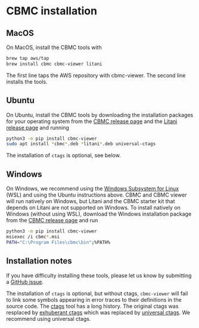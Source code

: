 # CBMC installation

## MacOS

On MacOS, install the CBMC tools with
```bash
brew tap aws/tap
brew install cbmc cbmc-viewer litani
```
The first line taps the AWS repository with cbmc-viewer.
The second line installs the tools.

## Ubuntu

On Ubuntu, install the CBMC tools by downloading the installation packages
for your operating system from the
[CBMC release page](https://github.com/diffblue/cbmc/releases/latest) and the
[Litani release page](https://github.com/awslabs/aws-build-accumulator/releases/latest)
and running
```bash
python3 -m pip install cbmc-viewer
sudo apt install *cbmc*.deb *litani*.deb universal-ctags
```
The installation of `ctags` is optional, see below.

## Windows

On Windows, we recommend using the [Windows Subsystem for Linux](
https://docs.microsoft.com/en-us/windows/wsl/) (WSL) and using
the Ubuntu instructions above.  CBMC and CBMC viewer
will run natively on Windows, but Litani and the CBMC starter kit
that depends on Litani are not supported on Windows.
To install natively on Windows (without using WSL),
download the Windows installation package from the
[CBMC release page](https://github.com/diffblue/cbmc/releases/latest) and
run
```bash
python3 -m pip install cbmc-viewer
msiexec /i cbmc*.msi
PATH="C:\Program Files\cbmc\bin";%PATH%
```

## Installation notes

If you have difficulty installing these tools, please let us know
by submitting a
[GitHub issue](https://github.com/model-checking/cbmc-training/issues).

The installation of `ctags` is optional, but without ctags, `cbmc-viewer`
will fail to link some symbols appearing in error traces to their
definitions in the source code.
The [ctags](https://en.wikipedia.org/wiki/Ctags) tool has a long history.
The original ctags was resplaced by
[exhuberant ctags](http://ctags.sourceforge.net/) which was replaced by
[universal ctags](https://github.com/universal-ctags/ctags).
We recommend using universal ctags.
